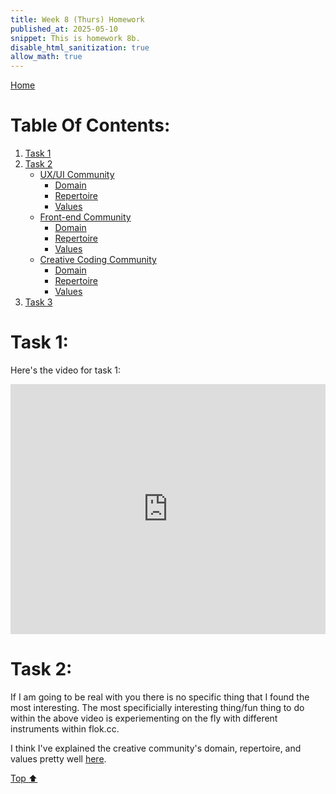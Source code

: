 ```yaml
---
title: Week 8 (Thurs) Homework
published_at: 2025-05-10
snippet: This is homework 8b.
disable_html_sanitization: true
allow_math: true
---
```


[Home](https://cclanchublo6.deno.dev/)

# Table Of Contents:

1. [Task 1](#task-1)
2. [Task 2](#task-2)
   - [UX/UI Community](#uxui-community)
     - [Domain](#domain)
     - [Repertoire](#repertoire)
     - [Values](#values)
   - [Front-end Community](#front-end-community)
     - [Domain](#domain-1)
     - [Repertoire](#repertoire-1)
     - [Values](#values-1)
   - [Creative Coding Community](#creative-coding-community)
     - [Domain](#domain-2)
     - [Repertoire](#repertoire-2)
     - [Values](#values-2)
3. [Task 3](#task-3)

# Task 1:

Here's the video for task 1:

<iframe 
    id="strudel" 
    src="https://www.youtube.com/embed/fBIFgN9v0LI"
    title="YouTube video player" 
    frameborder="0" 
    width="100%"
    height="400"
    allow="accelerometer; autoplay; clipboard-write; encrypted-media; gyroscope; picture-in-picture" 
    allowfullscreen>
</iframe>

<script type="module">
    const iframe = document.getElementById('strudel')
    const updateDimensions = () => {
        iframe.width = iframe.parentNode.scrollWidth
        iframe.height = iframe.width * 9 / 16
    }
    
    updateDimensions()
    window.addEventListener('resize', updateDimensions)
</script>

# Task 2:

If I am going to be real with you there is no specific thing that I found the most interesting. The most specificially interesting thing/fun thing to do within the above video is experiementing on the fly with different instruments within flok.cc.

I think I've explained the creative community's domain, repertoire, and values pretty well [here](https://cclanchublo6.deno.dev/Sixithteen-blog-post#creative-coding-community).

[Top ⬆︎](#)
